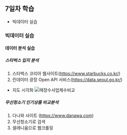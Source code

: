 ## 7일차 학습
- 빅데이터 실습

### 빅데이터 실습
#### 데이터 분석 실습

##### 스타벅스 입지 분석
1. 스타벅스 코리아 웹사이트(https://www.starbucks.co.kr/)
2. 린데이터 광장 Open API 서비스(https://data.seoul.go.kr/)

- 지도 시각화 
    ![매장수사업체수비교]((https://github.com/b0ong/bigdata-analysis-2024/blob/main/images/ba010.png))

##### 무선청소기 인기상품 비교분석
1. 다나와 사이트 (https://www.danawa.com)
2. 무선청소기로 검색
3. 셀레니움으로 웹크롤링